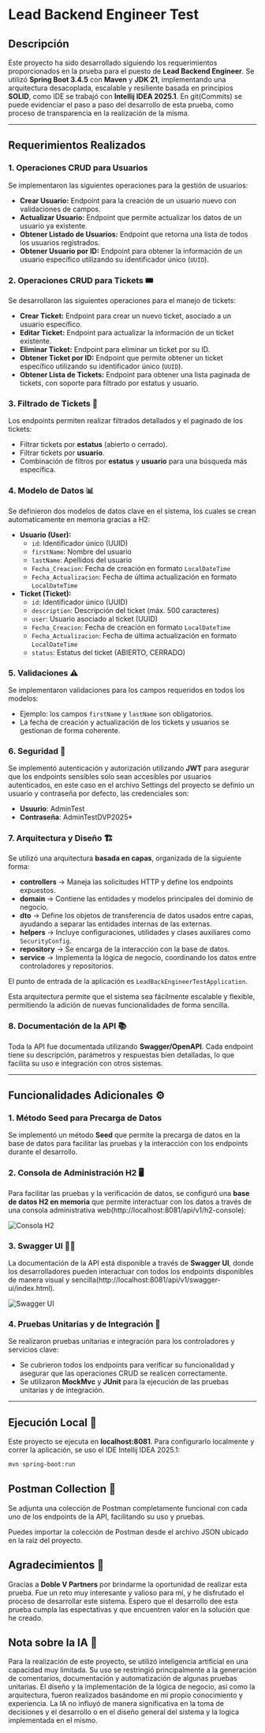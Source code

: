 # Lead Backend Engineer Test

## Descripción

Este proyecto ha sido desarrollado siguiendo los requerimientos proporcionados en la prueba para el puesto de **Lead Backend Engineer**. Se utilizó **Spring Boot 3.4.5** con **Maven** y **JDK 21**, implementando una arquitectura desacoplada, escalable y resiliente basada en principios **SOLID**, como IDE se trabajó con **Intellij IDEA 2025.1**. En git(Commits) se puede evidenciar el paso a paso del desarrollo de esta prueba, como proceso de transparencia en la realización de la misma.
 
---

## Requerimientos Realizados

### 1. **Operaciones CRUD para Usuarios**
Se implementaron las siguientes operaciones para la gestión de usuarios:
- **Crear Usuario:** Endpoint para la creación de un usuario nuevo con validaciones de campos.
- **Actualizar Usuario:** Endpoint que permite actualizar los datos de un usuario ya existente.
- **Obtener Listado de Usuarios:** Endpoint que retorna una lista de todos los usuarios registrados.
- **Obtener Usuario por ID:** Endpoint para obtener la información de un usuario específico utilizando su identificador único (`UUID`).

### 2. **Operaciones CRUD para Tickets** 🎟️
Se desarrollaron las siguientes operaciones para el manejo de tickets:
- **Crear Ticket:** Endpoint para crear un nuevo ticket, asociado a un usuario específico.
- **Editar Ticket:** Endpoint para actualizar la información de un ticket existente.
- **Eliminar Ticket:** Endpoint para eliminar un ticket por su ID.
- **Obtener Ticket por ID:** Endpoint que permite obtener un ticket específico utilizando su identificador único (`UUID`).
- **Obtener Lista de Tickets:** Endpoint para obtener una lista paginada de tickets, con soporte para filtrado por estatus y usuario.

### 3. **Filtrado de Tickets** 🔎
Los endpoints permiten realizar filtrados detallados y el paginado de los tickets:
- Filtrar tickets por **estatus** (abierto o cerrado).
- Filtrar tickets por **usuario**.
- Combinación de filtros por **estatus** y **usuario** para una búsqueda más específica.

### 4. **Modelo de Datos** 📊
Se definieron dos modelos de datos clave en el sistema, los cuales se crean automaticamente en memoria gracias a H2:
- **Usuario (User):**
    - `id`: Identificador único (UUID)
    - `firstName`: Nombre del usuario
    - `lastName`: Apellidos del usuario
    - `Fecha_Creacion`: Fecha de creación en formato `LocalDateTime`
    - `Fecha_Actualizacion`: Fecha de última actualización en formato `LocalDateTime`
- **Ticket (Ticket):**
    - `id`: Identificador único (UUID)
    - `description`: Descripción del ticket (máx. 500 caracteres)
    - `user`: Usuario asociado al ticket (UUID)
    - `Fecha_Creacion`: Fecha de creación en formato `LocalDateTime`
    - `Fecha_Actualizacion`: Fecha de última actualización en formato `LocalDateTime`
    - `status`: Estatus del ticket (ABIERTO, CERRADO)

### 5. **Validaciones** ⚠️
Se implementaron validaciones para los campos requeridos en todos los modelos:
- Ejemplo: los campos `firstName` y `lastName` son obligatorios.
- La fecha de creación y actualización de los tickets y usuarios se gestionan de forma coherente.

### 6. **Seguridad** 🔐
Se implementó autenticación y autorización utilizando **JWT** para asegurar que los endpoints sensibles solo sean accesibles por usuarios autenticados, en este caso en el archivo Settings del proyecto se definio un usuario y contraseña por defecto, las credenciales son: 
- **Usuurio**: AdminTest
- **Contraseña**: AdminTestDVP2025*

### 7. **Arquitectura y Diseño** 🏗️

Se utilizó una arquitectura **basada en capas**, organizada de la siguiente forma:

- **controllers** → Maneja las solicitudes HTTP y define los endpoints expuestos.
- **domain** → Contiene las entidades y modelos principales del dominio de negocio.
- **dto** → Define los objetos de transferencia de datos usados entre capas, ayudando a separar las entidades internas de las externas.
- **helpers** → Incluye configuraciones, utilidades y clases auxiliares como `SecurityConfig`.
- **repository** → Se encarga de la interacción con la base de datos.
- **service** → Implementa la lógica de negocio, coordinando los datos entre controladores y repositorios.

El punto de entrada de la aplicación es `LeadBackEngineerTestApplication`.

Esta arquitectura permite que el sistema sea fácilmente escalable y flexible, permitiendo la adición de nuevas funcionalidades de forma sencilla.

### 8. **Documentación de la API** 📚
Toda la API fue documentada utilizando **Swagger/OpenAPI**. Cada endpoint tiene su descripción, parámetros y respuestas bien detalladas, lo que facilita su uso e integración con otros sistemas.

---

## Funcionalidades Adicionales ⚙️

### 1. **Método Seed para Precarga de Datos**
Se implementó un método **Seed** que permite la precarga de datos en la base de datos para facilitar las pruebas y la interacción con los endpoints durante el desarrollo.

### 2. **Consola de Administración H2** 🖥️
Para facilitar las pruebas y la verificación de datos, se configuró una **base de datos H2 en memoria** que permite interactuar con los datos a través de una consola administrativa web(http://localhost:8081/api/v1/h2-console):

![Consola H2](https://i.ibb.co/27TMDS5p/Captura-de-pantalla-2025-05-05-144020.png)

### 3. **Swagger UI** 🧑‍💻
La documentación de la API está disponible a través de **Swagger UI**, donde los desarrolladores pueden interactuar con todos los endpoints disponibles de manera visual y sencilla(http://localhost:8081/api/v1/swagger-ui/index.html).

![Swagger UI](https://i.ibb.co/FLPNgNqf/Captura-de-pantalla-2025-05-05-144205.png)

### 4. **Pruebas Unitarias y de Integración** 🧪
Se realizaron pruebas unitarias e integración para los controladores y servicios clave:
- Se cubrieron todos los endpoints para verificar su funcionalidad y asegurar que las operaciones CRUD se realicen correctamente.
- Se utilizaron **MockMvc** y **JUnit** para la ejecución de las pruebas unitarias y de integración.

---

## Ejecución Local 🚀

Este proyecto se ejecuta en **localhost:8081**. Para configurarlo localmente y correr la aplicación, se uso el IDE Intellij IDEA 2025.1:

```bash
mvn spring-boot:run
```

## Postman Collection 📑
Se adjunta una colección de Postman completamente funcional con cada uno de los endpoints de la API, facilitando su uso y pruebas.

Puedes importar la colección de Postman desde el archivo JSON ubicado en la raiz del proyecto.

## Agradecimientos 🙏
Gracias a **Doble V Partners** por brindarme la oportunidad de realizar esta prueba. Fue un reto muy interesante y valioso para mí, y he disfrutado el proceso de desarrollar este sistema. Espero que el desarrollo dee esta prueba cumpla las espectativas y que encuentren valor en la solución que he creado.

## Nota sobre la IA 🤖
Para la realización de este proyecto, se utilizó inteligencia artificial en una capacidad muy limitada. Su uso se restringió principalmente a la generación de comentarios, documentación y automatización de algunas pruebas unitarias. El diseño y la implementación de la lógica de negocio, así como la arquitectura, fueron realizados basándome en mi propio conocimiento y experiencia. La IA no influyó de manera significativa en la toma de decisiones y el desarrollo o en el diseño general del sistema y la logica implementada en el mismo.
